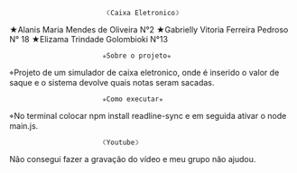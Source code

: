                             ☾Caixa Eletronico☽

★Alanis Maria Mendes de Oliveira N°2 
★Gabrielly Vitoria Ferreira Pedroso N° 18
★Elizama Trindade Golombioki N°13

                           ✯Sobre o projeto✯
                           
⌖Projeto de um simulador de caixa eletronico, onde é inserido o valor de saque e o sistema devolve quais notas seram sacadas.

                           ✯Como executar✯

⌖No terminal colocar npm install readline-sync e em seguida ativar o node main.js.

                           ☾Youtube☽
Não consegui fazer a gravação do vídeo e meu grupo não ajudou.
